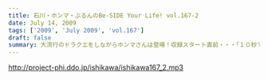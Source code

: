 ```yaml
---
title: 石川・ホンマ・ぶるんのBe-SIDE Your Life! vol.167-2
date: July 14, 2009
tags: ['2009', 'July 2009', 'vol.167']
draft: false
summary: 大流行のドラクエをしながらホンマさんは登場！収録スタート直前・・・「１０秒でセーブできるところに行くのでちょいまって！」と言われて１０秒以上が経過・・・握手会ツアーも波乱の模様確定か。NAMAE
---
```


http://project-phi.ddo.jp/ishikawa/ishikawa167_2.mp3

